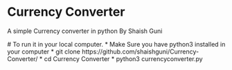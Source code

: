 # Currency Converter
A simple Currency converter in python
By Shaish Guni
</hr>
# To run it in your local computer.
* Make Sure you have python3 installed in your computer
* git clone https://github.com/shaishguni/Currency-Converter/
*  cd Currency Converter
*  python3 currencyconverter.py

</hr>
